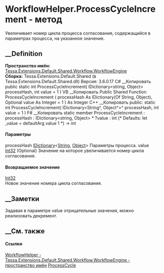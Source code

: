 # WorkflowHelper.ProcessCycleIncrement - метод
Увеличивает номер цикла процесса согласования, содержащийся в параметрах
процесса, на указанное значение.
## __Definition
 **Пространство имён:**
[Tessa.Extensions.Default.Shared.Workflow.WorkflowEngine](N_Tessa_Extensions_Default_Shared_Workflow_WorkflowEngine.htm)  
 **Сборка:** Tessa.Extensions.Default.Shared (в
Tessa.Extensions.Default.Shared.dll) Версия: 3.6.0.17
C# __Копировать
     public static int ProcessCycleIncrement(
    	IDictionary<string, Object> processHash,
    	int value = 1
    )
VB __Копировать
     Public Shared Function ProcessCycleIncrement ( 
    	processHash As IDictionary(Of String, Object),
    	Optional value As Integer = 1
    ) As Integer
C++ __Копировать
     public:
    static int ProcessCycleIncrement(
    	IDictionary<String^, Object^>^ processHash, 
    	int value = 1
    )
F# __Копировать
     static member ProcessCycleIncrement : 
            processHash : IDictionary<string, Object> * 
            ?value : int 
    (* Defaults:
            let _value = defaultArg value 1
    *)
    -> int 
#### Параметры
processHash
[IDictionary](https://learn.microsoft.com/dotnet/api/system.collections.generic.idictionary-2)<[String](https://learn.microsoft.com/dotnet/api/system.string),
[Object](https://learn.microsoft.com/dotnet/api/system.object)>
    Параметры процесса.
value [Int32](https://learn.microsoft.com/dotnet/api/system.int32) (Optional)
    Значение на которое увеличивается номер цикла согласования.
#### Возвращаемое значение
[Int32](https://learn.microsoft.com/dotnet/api/system.int32)  
Новое значение номера цикла согласования.
##  __Заметки
Задавая в параметре value отрицательные значения, можно реализовать декремент.
##  __См. также
#### Ссылки
[WorkflowHelper -
](T_Tessa_Extensions_Default_Shared_Workflow_WorkflowEngine_WorkflowHelper.htm)
[Tessa.Extensions.Default.Shared.Workflow.WorkflowEngine - пространство
имён](N_Tessa_Extensions_Default_Shared_Workflow_WorkflowEngine.htm)
[ProcessCycle](F_Tessa_Extensions_Default_Shared_Workflow_WorkflowEngine_WorkflowConstants_NamesKeys_ProcessCycle.htm)
